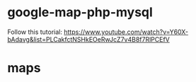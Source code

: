 # google-map-php-mysql

Follow this tutorial: https://www.youtube.com/watch?v=Y60X-bAdavg&list=PLCakfctNSHkEOeRwJcZ7v4B8f7RlPCEfV
# maps
